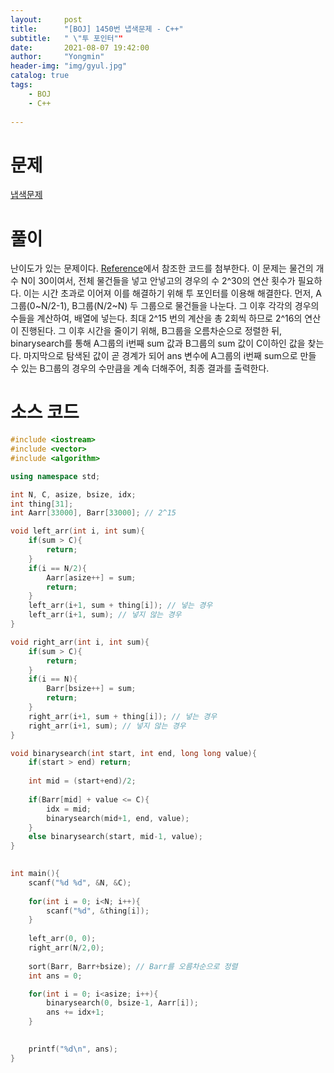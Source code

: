 ```yaml
---
layout:     post
title:      "[BOJ] 1450번 냅색문제 - C++"
subtitle:   " \"투 포인터""
date:       2021-08-07 19:42:00
author:     "Yongmin"
header-img: "img/gyul.jpg"
catalog: true
tags:
    - BOJ
    - C++
  
---
```


# 문제
[냅색문제](https://www.acmicpc.net/problem/1450)

# 풀이

난이도가 있는 문제이다. [Reference](https://groti.tistory.com/17)에서 참조한 코드를 첨부한다. 이 문제는 물건의 개수 N이 30이여서, 전체 물건들을 넣고 안넣고의 경우의 수 2^30의 연산 횟수가
필요하다. 이는 시간 초과로 이어져 이를 해결하기 위해 투 포인터를 이용해 해결한다. 먼저, A그룹(0~N/2-1), B그룹(N/2~N) 두 그룹으로 물건들을 나눈다. 그 이후 각각의 경우의 수들을 계산하여, 배열에 넣는다.
최대 2^15 번의 계산을 총 2회씩 하므로 2^16의 연산이 진행된다. 그 이후 시간을 줄이기 위해, B그룹을 오름차순으로 정렬한 뒤, binarysearch를 통해 A그룹의 i번째 sum 값과 B그룹의 sum 값이 C이하인 값을 찾는다.
마지막으로 탐색된 값이 곧 경계가 되어 ans 변수에 A그룹의 i번째 sum으로 만들 수 있는 B그룹의 경우의 수만큼을 계속 더해주어, 최종 결과를 출력한다.

# 소스 코드

```c++
#include <iostream>
#include <vector>
#include <algorithm>

using namespace std;

int N, C, asize, bsize, idx;
int thing[31];
int Aarr[33000], Barr[33000]; // 2^15

void left_arr(int i, int sum){
    if(sum > C){
        return;
    }
    if(i == N/2){
        Aarr[asize++] = sum;
        return;
    }
    left_arr(i+1, sum + thing[i]); // 넣는 경우
    left_arr(i+1, sum); // 넣지 않는 경우
}

void right_arr(int i, int sum){
    if(sum > C){
        return;
    }
    if(i == N){
        Barr[bsize++] = sum;
        return;
    }
    right_arr(i+1, sum + thing[i]); // 넣는 경우
    right_arr(i+1, sum); // 넣지 않는 경우
}

void binarysearch(int start, int end, long long value){
    if(start > end) return;
    
    int mid = (start+end)/2;
    
    if(Barr[mid] + value <= C){
        idx = mid;
        binarysearch(mid+1, end, value);
    }
    else binarysearch(start, mid-1, value);
}
 

int main(){
    scanf("%d %d", &N, &C);
    
    for(int i = 0; i<N; i++){
        scanf("%d", &thing[i]);
    }
    
    left_arr(0, 0);
    right_arr(N/2,0);
    
    sort(Barr, Barr+bsize); // Barr를 오름차순으로 정렬
    int ans = 0;

    for(int i = 0; i<asize; i++){
        binarysearch(0, bsize-1, Aarr[i]);
        ans += idx+1;
    }

    
    printf("%d\n", ans);
}
```
